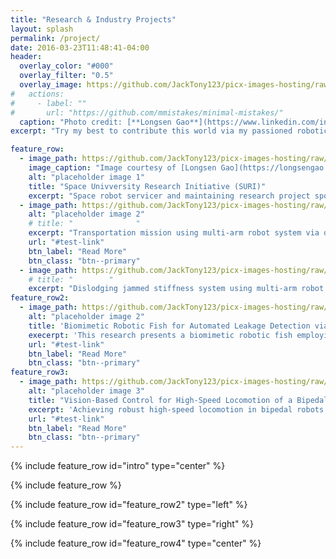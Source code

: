 ```yaml
---
title: "Research & Industry Projects"
layout: splash
permalink: /project/
date: 2016-03-23T11:48:41-04:00
header:
  overlay_color: "#000"
  overlay_filter: "0.5"
  overlay_image: https://github.com/JackTony123/picx-images-hosting/raw/master/new_v2.7snf91u0kl.webp
#   actions:
#     - label: ""
#       url: "https://github.com/mmistakes/minimal-mistakes/"
  caption: "Photo credit: [**Longsen Gao**](https://www.linkedin.com/in/longsen-g-5633b9101/)"
excerpt: "Try my best to contribute this world via my passioned robotics."

feature_row:
  - image_path: https://github.com/JackTony123/picx-images-hosting/raw/master/suri.70ahwvrlmu.webp
    image_caption: "Image courtesy of [Longsen Gao](https://longsengao.com/)"
    alt: "placeholder image 1"
    title: "Space Univversity Research Initiative (SURI)"
    excerpt: "Space robot servicer and maintaining research project sponsored by AFRL. Collaboration with CMU, TAMU, Northrop Grumman Corporation."
  - image_path: https://github.com/JackTony123/picx-images-hosting/raw/master/trans.7pi5i585u.gif
    alt: "placeholder image 2"
    # title: "              "
    excerpt: "Transportation mission using multi-arm robot system via dencentralized adaptive control."
    url: "#test-link"
    btn_label: "Read More"
    btn_class: "btn--primary"
  - image_path: https://github.com/JackTony123/picx-images-hosting/raw/master/RAL_Final_V2_x264-(1).1sf94ygqf0.gif
    # title: "        "
    excerpt: "Dislodging jammed stiffness system using multi-arm robot system via decentralized adaptive control."
feature_row2:
  - image_path: https://github.com/JackTony123/picx-images-hosting/raw/master/fish_demo_undergraduate.4ckvdgb8od.gif
    alt: "placeholder image 2"
    title: 'Biomimetic Robotic Fish for Automated Leakage Detection via Computer Vision'
    execerpt: 'This research presents a biomimetic robotic fish employing a vision-based system for the automated detection of underwater leaks. Inspired by biological fish structures often explored in robotics competitions, the platform is designed to identify leakage sources from submerged infrastructure, such as pipes or conduits, using computer vision techniques'
    url: "#test-link"
    btn_label: "Read More"
    btn_class: "btn--primary"
feature_row3:
  - image_path: https://github.com/JackTony123/picx-images-hosting/raw/master/bipedal_robot.4jo38w5wkh.gif
    alt: "placeholder image 3"
    title: "Vision-Based Control for High-Speed Locomotion of a Bipedal Robot"
    excerpt: 'Achieving robust high-speed locomotion in bipedal robots presents significant challenges, particularly when traversing variable ground surfaces encountered in dynamic environments such as competitions. This research details a vision-based control framework designed to address this challenge. The system utilizes real-time computer vision to identify the characteristics of the upcoming terrain or mat surface. '
    url: "#test-link"
    btn_label: "Read More"
    btn_class: "btn--primary"
---
```


{% include feature_row id="intro" type="center" %}

{% include feature_row %}

{% include feature_row id="feature_row2" type="left" %}

{% include feature_row id="feature_row3" type="right" %}

{% include feature_row id="feature_row4" type="center" %}

